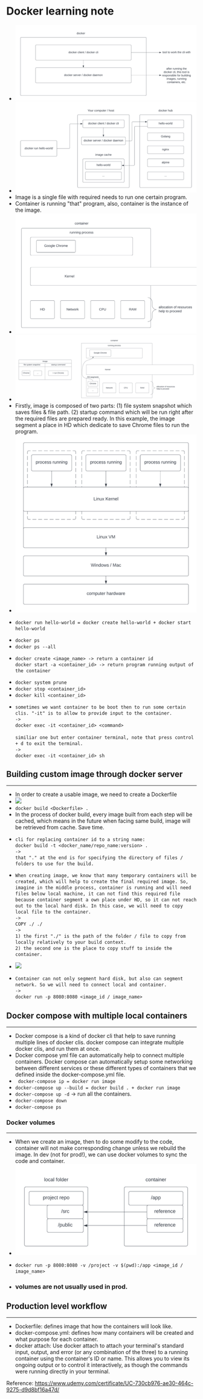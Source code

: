 # Docker learning note

- <img src="https://raw.githubusercontent.com/liulanze/cs-notes/main/notes/pics/docker1.png">
- <img src="https://raw.githubusercontent.com/liulanze/cs-notes/main/notes/pics/docker2.png">
- Image is a single file with required needs to run one certain program.
- Container is running "that" program, also, container is the instance of the image.
- <img src="https://raw.githubusercontent.com/liulanze/cs-notes/main/notes/pics/docker3.png">
- <img src="https://raw.githubusercontent.com/liulanze/cs-notes/main/notes/pics/docker4.png">
- Firstly, image is composed of two parts: (1) file system snapshot which saves files & file path. (2) startup command which will be run right after the required files are prepared ready. In this example, the image segment a place in HD which dedicate to save Chrome files to run the program.
- <img src="https://raw.githubusercontent.com/liulanze/cs-notes/main/notes/pics/docker5.png">
- ```
  docker run hello-world = docker create hello-world + docker start hello-world
  ```
- ``` docker ps ```
- ``` docker ps --all ```
- ```
  docker create <image_name> -> return a container id
  docker start -a <container_id> -> return program running output of the container
  ```
- ``` docker system prune ```
- ``` docker stop <container_id> ```
- ``` docker kill <container_id> ```
- ```
  sometimes we want container to be boot then to run some certain clis. "-it" is to allow to provide input to the container.
  ->
  docker exec -it <container_id> <command>

  similiar one but enter container terminal, note that press control + d to exit the terminal.
  ->
  docker exec -it <container_id> sh
  ```

## Building custom image through docker server
---

- In order to create a usable image, we need to create a Dockerfile
- <img src="https://raw.githubusercontent.com/liulanze/cs-notes/main/notes/pics/docker6.png">
- ``` docker build <Dockerfile> . ```
- In the process of docker build, every image built from each step will be cached, which means in the future when facing same build, image will be retrieved from cache. Save time.
- ```
  cli for replacing container id to a string name: 
  docker build -t <docker_name/repo_name:version> .
  ->
  that "." at the end is for specifying the directory of files / folders to use for the build.
  ```
- ```
  When creating image, we know that many temporary containers will be created, which will help to create the final required image. So, imagine in the middle process, container is running and will need files below local machine, it can not find this required file because container segment a own place under HD, so it can not reach out to the local hard disk. In this case, we will need to copy local file to the container.
  ->
  COPY ./ ./
  ->
  1) the first "./" is the path of the folder / file to copy from locally relatively to your build context.
  2) the second one is the place to copy stuff to inside the container.
  ```
- <img src="https://raw.githubusercontent.com/liulanze/cs-notes/main/notes/pics/docker7.png">
- ```
  Container can not only segment hard disk, but also can segment network. So we will need to connect local and container.
  ->
  docker run -p 8080:8080 <image_id / image_name>
  ```

## Docker compose with multiple local containers
---

- Docker compose is a kind of docker cli that help to save running multiple lines of docker clis. docker compose can integrate multiple docker clis, and run them at once.
- Docker compose yml file can automatically help to connect multiple containers. Docker compose can automatically setup some networking between different services or these different types of containers that we defined inside the docker-compose.yml file.
- ``` docker-compose ip = docker run image```
- ``` docker-compose up --build = docker build . + docker run image ```
- ``` docker-compose up -d ``` -> run all the containers.
- ``` docker-compose down ```
- ``` docker-compose ps ```

### Docker volumes
---

- When we create an image, then to do some modify to the code, container will not make corresponding change unless we rebuild the image. In dev (not for prod!), we can use docker volumes to sync the code and container.
- <img src="https://raw.githubusercontent.com/liulanze/cs-notes/main/notes/pics/docker8.png">
- ```
  docker run -p 8080:8080 -v /project -v $(pwd):/app <image_id / image_name>
  ```
- ### volumes are not usually used in prod.

## Production level workflow
---

- Dockerfile: defines image that how the containers will look like.
- docker-compose.yml: defines how many containers will be created and what purpose for each container.
- docker attach: Use docker attach to attach your terminal's standard input, output, and error (or any combination of the three) to a running container using the container's ID or name. This allows you to view its ongoing output or to control it interactively, as though the commands were running directly in your terminal.

Reference: https://www.udemy.com/certificate/UC-730cb976-ae30-464c-9275-d9d8bf16a47d/
